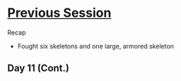 # [Previous Session](2020-02-24.md) 
Recap
- Fought six skeletons and one large, armored skeleton

## Day 11 (Cont.) 

